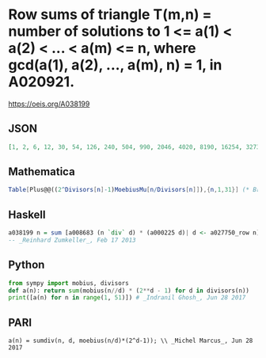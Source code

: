 # Row sums of triangle T\(m,n\) \= number of solutions to 1 <\= a\(1\) < a\(2\) < \.\.\. < a\(m\) <\= n, where gcd\(a\(1\), a\(2\), \.\.\., a\(m\), n\) \= 1, in A020921\.
https://oeis.org/A038199
## JSON
```JSON
[1, 2, 6, 12, 30, 54, 126, 240, 504, 990, 2046, 4020, 8190, 16254, 32730, 65280, 131070, 261576, 524286, 1047540, 2097018, 4192254, 8388606, 16772880, 33554400, 67100670, 134217216, 268419060, 536870910, 1073708010, 2147483646]
```
## Mathematica
```Mathematica
Table[Plus@@((2^Divisors[n]-1)MoebiusMu[n/Divisors[n]]),{n,1,31}] (* Brad Chalfan (brad(AT)chalfan.net), May 29 2006 *)
```
## Haskell
```Haskell
a038199 n = sum [a008683 (n `div` d) * (a000225 d)| d <- a027750_row n]
-- _Reinhard Zumkeller_, Feb 17 2013
```
## Python
```Python
from sympy import mobius, divisors
def a(n): return sum(mobius(n//d) * (2**d - 1) for d in divisors(n))
print([a(n) for n in range(1, 51)]) # _Indranil Ghosh_, Jun 28 2017
```
## PARI
```PARI
a(n) = sumdiv(n, d, moebius(n/d)*(2^d-1)); \\ _Michel Marcus_, Jun 28 2017
```
